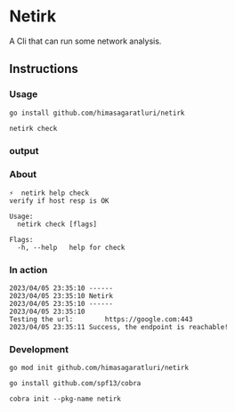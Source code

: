 # Netirk

A Cli that can run some network analysis.

## Instructions

### Usage

```(shell)
go install github.com/himasagaratluri/netirk

netirk check
```

### output

### About

```(shell)
⚡  netirk help check
verify if host resp is OK

Usage:
  netirk check [flags]

Flags:
  -h, --help   help for check
```

### In action

```(shell)
2023/04/05 23:35:10 ------
2023/04/05 23:35:10 Netirk
2023/04/05 23:35:10 ------
2023/04/05 23:35:10 
Testing the url:        https://google.com:443
2023/04/05 23:35:11 Success, the endpoint is reachable!  
```

### Development

```(shell)
go mod init github.com/himasagaratluri/netirk

go install github.com/spf13/cobra

cobra init --pkg-name netirk
```
